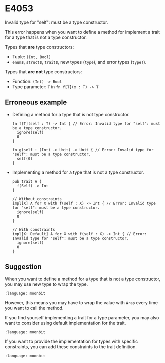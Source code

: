 # E4053

Invalid type for "self": must be a type constructor.

This error happens when you want to define a method for implement a trait for a
type that is not a type constructor.

Types that **are** type constructors:

- Tuple: `(Int, Bool)`
- `enum`s, `struct`s, `trait`s, new types (`type`), and error types (`type!`).

Types that **are not** type constructors:

- Function: `(Int) -> Bool`
- Type parameter: `T` in `fn f[T](x : T) -> T`

## Erroneous example

- Defining a method for a type that is not type constructor.

  ```moonbit
  fn f[T](self : T) -> Int { // Error: Invalid type for "self": must be a type constructor.
    ignore(self)
    0
  }

  fn g(self : (Int) -> Unit) -> Unit { // Error: Invalid type for "self": must be a type constructor.
    self(0)
  }
  ```

- Implementing a method for a type that is not a type constructor.

  ```moonbit
  pub trait A {
    f(Self) -> Int
  }

  // Without constraints
  impl[X] A for X with f(self : X) -> Int { // Error: Invalid type for "self": must be a type constructor.
    ignore(self)
    0
  }

  // With constraints
  impl[X: Default] A for X with f(self : X) -> Int { // Error: Invalid type for "self": must be a type constructor.
    ignore(self)
    0
  }
  ```

## Suggestion

When you want to define a method for a type that is not a type constructor, you
may use new type to wrap the type.

```{literalinclude} /sources/error_codes/E4053_fixed/top.mbt
:language: moonbit
```

However, this means you may have to wrap the value with `Wrap` every time you
want to call the method.

If you find yourself implementing a trait for a type parameter, you may also
want to consider using default implementation for the trait.

```{literalinclude} /sources/error_codes/E4053_fixed/top_1.mbt
:language: moonbit
```

If you want to provide the implementation for types with specific constraints,
you can add these constraints to the trait definition.

```{literalinclude} /sources/error_codes/E4053_fixed/top_2.mbt
:language: moonbit
```
